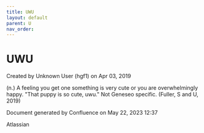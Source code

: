 ```yaml
---
title: UWU
layout: default
parent: U
nav_order:
---
```


# UWU

Created by  Unknown User (hgf1) on Apr 03, 2019

(n.) A feeling you get one something is very cute or you are overwhelmingly happy. &quot;That puppy is so cute, uwu.&quot; Not Geneseo specific. (Fuller, S and U, 2019)

Document generated by Confluence on May 22, 2023 12:37

Atlassian
